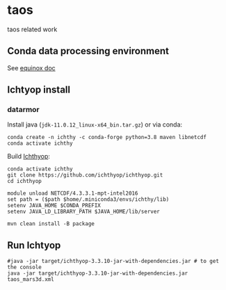 # taos
 taos related work


## Conda data processing environment

See [equinox doc](https://github.com/apatlpo/mit_equinox/blob/master/doc/conda.md)

## Ichtyop install

### datarmor

Install java (`jdk-11.0.12_linux-x64_bin.tar.gz`) or via conda:
```
conda create -n ichthy -c conda-forge python=3.8 maven libnetcdf
conda activate ichthy
```

Build [Ichthyop](http://www.ichthyop.org/documentation/):

```
conda activate ichthy
git clone https://github.com/ichthyop/ichthyop.git
cd ichthyop

module unload NETCDF/4.3.3.1-mpt-intel2016
set path = ($path $home/.miniconda3/envs/ichthy/lib)
setenv JAVA_HOME $CONDA_PREFIX
setenv JAVA_LD_LIBRARY_PATH $JAVA_HOME/lib/server

mvn clean install -B package
```


## Run Ichtyop

```
#java -jar target/ichthyop-3.3.10-jar-with-dependencies.jar # to get the console
java -jar target/ichthyop-3.3.10-jar-with-dependencies.jar taos_mars3d.xml
```
